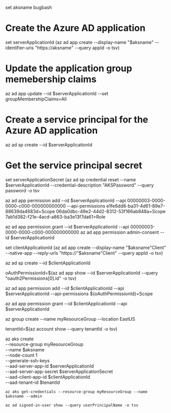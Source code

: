 set aksname bugbash

# Create the Azure AD application
set serverApplicationId (az ad app create --display-name "$aksname" --identifier-uris "https://aksname" --query appId -o tsv)

# Update the application group memebership claims
az ad app update --id $serverApplicationId --set groupMembershipClaims=All

# Create a service principal for the Azure AD application
az ad sp create --id $serverApplicationId

# Get the service principal secret
set serverApplicationSecret (az ad sp credential reset --name $serverApplicationId --credential-description "AKSPassword" --query password -o tsv

az ad app permission add --id $serverApplicationId --api 00000003-0000-0000-c000-000000000000 --api-permissions e1fe6dd8-ba31-4d61-89e7-88639da4683d=Scope 06da0dbc-49e2-44d2-8312-53f166ab848a=Scope 7ab1d382-f21e-4acd-a863-ba3e13f7da61=Role

az ad app permission grant --id $serverApplicationId --api 00000003-0000-0000-c000-000000000000
az ad app permission admin-consent --id  $serverApplicationId

set clientApplicationId (az ad app create --display-name "$aksname"Client" --native-app --reply-urls "https://"$aksname"Client" --query appId -o tsv)

az ad sp create --id $clientApplicationId

oAuthPermissionId=$(az ad app show --id $serverApplicationId --query "oauth2Permissions[0].id" -o tsv)

az ad app permission add --id $clientApplicationId --api $serverApplicationId --api-permissions ${oAuthPermissionId}=Scope

az ad app permission grant --id $clientApplicationId --api $serverApplicationId

az group create --name myResourceGroup --location EastUS

tenantId=$(az account show --query tenantId -o tsv)

az aks create \
    --resource-group myResourceGroup \
    --name $aksname \
    --node-count 1 \
    --generate-ssh-keys \
    --aad-server-app-id $serverApplicationId \
    --aad-server-app-secret $serverApplicationSecret \
    --aad-client-app-id $clientApplicationId \
    --aad-tenant-id $tenantId

    az aks get-credentials --resource-group myResourceGroup --name $aksname --admin

    az ad signed-in-user show --query userPrincipalName -o tsv